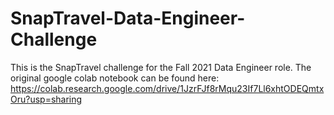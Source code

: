 # SnapTravel-Data-Engineer-Challenge
This is the SnapTravel challenge for the Fall 2021 Data Engineer role. The original google colab notebook can be found here: https://colab.research.google.com/drive/1JzrFJf8rMqu23If7Ll6xhtODEQmtxOru?usp=sharing
